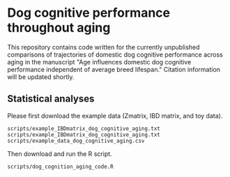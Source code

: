 # Dog cognitive performance throughout aging

This repository contains code written for the currently unpublished comparisons of trajectories of domestic dog cognitive performance across aging in the manuscript "Age influences domestic dog cognitive performance independent of average breed lifespan." Citation information will be updated shortly. 


## Statistical analyses
Please first download the example data (Zmatrix, IBD matrix, and toy data). 
```{r}
scripts/example_IBDmatrix_dog_cognitive_aging.txt
scripts/example_IBDmatrix_dog_cognitive_aging.txt
scripts/example_data_dog_cognitive_aging.csv
```

Then download and run the R script. 
```{r}
scripts/dog_cognition_aging_code.R
```
